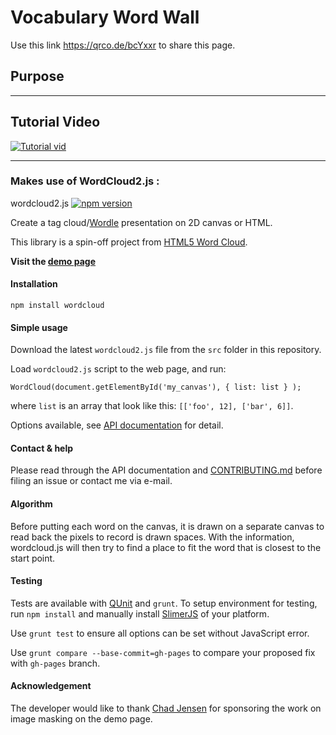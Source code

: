 # Vocabulary Word Wall 
Use this link https://qrco.de/bcYxxr to share this page.

## Purpose





______________________________________________________

## Tutorial Video

[![Tutorial vid](https://yt-embed.herokuapp.com/embed?v=JuO2ykGGHSI=3s)](https://www.youtube.com/watch?v=JuO2ykGGHSI=3s  "Tutorial Vid")






_______________________________________________________

### Makes use of WordCloud2.js :
wordcloud2.js [![npm version](https://badge.fury.io/js/wordcloud.svg)](http://badge.fury.io/js/wordcloud)

Create a tag cloud/[Wordle](http://www.wordle.net/) presentation on 2D canvas or HTML.

This library is a spin-off project from [HTML5 Word Cloud](https://github.com/timdream/wordcloud).

**Visit the [demo page](https://timdream.org/wordcloud2.js/)**

#### Installation

    npm install wordcloud

#### Simple usage

Download the latest `wordcloud2.js` file from the `src` folder in this repository.

Load `wordcloud2.js` script to the web page, and run:

    WordCloud(document.getElementById('my_canvas'), { list: list } );

where `list` is an array that look like this: `[['foo', 12], ['bar', 6]]`.

Options available, see [API documentation](./API.md) for detail.

#### Contact & help

Please read through the API documentation and [CONTRIBUTING.md](./CONTRIBUTING.md) before filing an issue or contact me via e-mail.

#### Algorithm

Before putting each word on the canvas, it is drawn on a separate canvas to read back the pixels to record is drawn spaces.
With the information, wordcloud.js will then try to find a place to fit the word that is closest to the start point.

#### Testing

Tests are available with [QUnit](https://qunitjs.com/) and `grunt`.
To setup environment for testing, run `npm install` and manually install [SlimerJS](https://slimerjs.org/) of your platform.

Use `grunt test` to ensure all options can be set without JavaScript error.

Use `grunt compare --base-commit=gh-pages` to compare your proposed fix with `gh-pages` branch.

#### Acknowledgement

The developer would like to thank [Chad Jensen](mailto:scubaaddiction@gmail.com) for sponsoring the work on image masking on the demo page.
